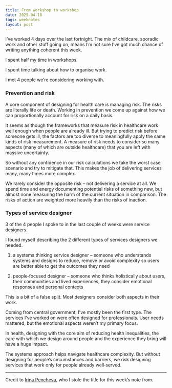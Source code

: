 ```yaml
---
title: From workshop to workshop
date: 2025-04-18
tags: weeknotes
layout: post
---
```


I’ve worked 4 days over the last fortnight. The mix of childcare, sporadic work and other stuff going on, means I’m not sure I’ve got much chance of writing anything coherent this week.

I spent half my time in workshops.

I spent time talking about how to organise work.

I met 4 people we’re considering working with.

### Prevention and risk

A core component of designing for health care is managing risk. The risks are literally life or death. Working in prevention we come up against how we can proportionally account for risk on a daily basis.

It seems as though the frameworks that measure risk in healthcare work well enough when people are already ill. But trying to predict risk before someone gets ill, the factors are too diverse to meaningfully apply the same kinds of risk measurement. A measure of risk needs to consider so many aspects (many of which are outside healthcare) that you are left with massive uncertainty.

So without any confidence in our risk calculations we take the worst case scenario and try to mitigate that. This makes the job of delivering services many, many times more complex.

We rarely consider the opposite risk – not delivering a service at all. We spend time and energy documenting potential risks of something new, but almost none measuring the harm of the current situation in comparison. The risks of action are weighted more heavily than the risks of inaction.

### Types of service designer

3 of the 4 people I spoke to in the last couple of weeks were service designers.

I found myself describing the 2 different types of services designers we needed.

1. a systems thinking service designer – someone who understands systems and designs to reduce, remove or avoid complexity so users are better able to get the outcomes they need

2. people‑focused designer – someone who thinks holistically about users, their communities and lived experiences, they consider emotional responses and personal contexts

This is a bit of a false split. Most  designers consider both aspects in their work.

Coming from central government, I've mostly been the first type. The services I’ve worked on were often designed for professionals. User needs mattered, but the emotional aspects weren’t my primary focus.

In health, designing with the core aim of reducing health inequalities, the care with which we design around people and the experience they bring will have a huge impact.

The systems approach helps navigate healthcare complexity. But without designing for people’s circumstances and barriers, we risk designing services that work only for people already well‑served.

---

Credit to [Irina Pencheva](https://www.linkedin.com/in/irina-pencheva-2b431825/), who I stole the title for this week’s note from.
